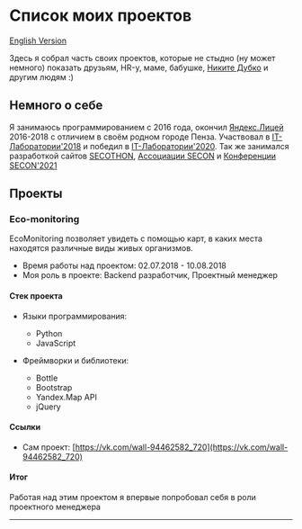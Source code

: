 # Список моих проектов

[English Version](/README.en.md)

Здесь я собрал часть своих проектов, которые не стыдно (ну может немного) показать друзьям, HR-у, маме, бабушке, [Никите Дубко](https://github.com/MeFoDy) и другим людям :)

## Немного о себе

Я занимаюсь программированием с 2016 года, окончил [Яндекс.Лицей](https://yandexlyceum.ru/) 2016-2018 с отличием в своём родном городе Пенза.
Участвовал в [IT-Лаборатории'2018](https://vk.com/wall-94462582_720) и победил в [IT-Лаборатории'2020](https://secon.ru/news/161).
Так же занимался разработкой сайтов [SECOTHON](https://secothon.secon.ru), [Ассоциации SECON](https://secon.ru) и [Конференции SECON'2021](https://2021.secon.ru)

## Проекты

### Eco-monitoring

EcoMonitoring позволяет увидеть с помощью карт, в каких места находятся различные виды живых организмов.

- Время работы над проектом: 02.07.2018 - 10.08.2018
- Моя роль в проекте: Backend разработчик, Проектный менеджер

#### Стек проекта

- Языки программирования:
  - Python
  - JavaScript
  
- Фреймворки и библиотеки:
  - Bottle
  - Bootstrap
  - Yandex.Map API
  - jQuery
  
#### Ссылки

- Сам проект: [https://vk.com/wall-94462582_720](https://vk.com/wall-94462582_720)

#### Итог

Работая над этим проектом я впервые попробовал себя в роли проектного менеджера


----------------------------------------------------------------

